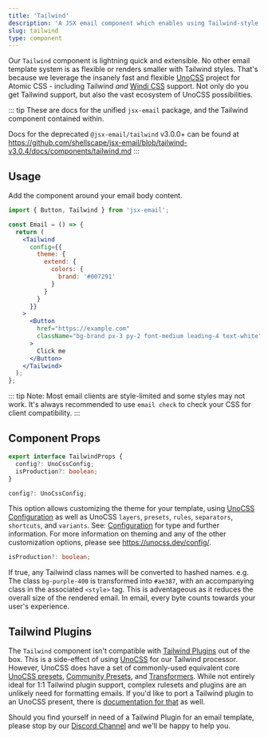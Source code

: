 ```yaml
---
title: 'Tailwind'
description: 'A JSX email component which enables using Tailwind-style CSS to style emails'
slug: tailwind
type: component
---
```


<!--@include: @/include/header.md-->

<!--@include: @/include/install.md-->

Our `Tailwind` component is lightning quick and extensible. No other email template system is as flexible or renders smaller with Tailwind styles. That's because we leverage the insanely fast and flexible [UnoCSS](https://unocss.dev/) project for Atomic CSS - including Tailwind _and_ [Windi CSS](https://windicss.org/) support. Not only do you get Tailwind support, but also the vast ecosystem of UnoCSS possibilities.

::: tip
These are docs for the unified `jsx-email` package, and the Tailwind component contained within.

Docs for the deprecated `@jsx-email/tailwind` v3.0.0+ can be found at https://github.com/shellscape/jsx-email/blob/tailwind-v3.0.4/docs/components/tailwind.md
:::

## Usage

Add the component around your email body content.

```jsx
import { Button, Tailwind } from 'jsx-email';

const Email = () => {
  return (
    <Tailwind
      config={{
        theme: {
          extend: {
            colors: {
              brand: '#007291'
            }
          }
        }
      }}
    >
      <Button
        href="https://example.com"
        className="bg-brand px-3 py-2 font-medium leading-4 text-white"
      >
        Click me
      </Button>
    </Tailwind>
  );
};
```

::: tip
Note: Most email clients are style-limited and some styles may not work. It's always recommended to use `email check` to check your CSS for client compatibility.
:::

## Component Props

```ts
export interface TailwindProps {
  config?: UnoCssConfig;
  isProduction?: boolean;
}
```

```ts
config?: UnoCssConfig;
```

This option allows customizing the theme for your template, using [UnoCSS Configuration](https://unocss.dev/config/) as well as UnoCSS `layers`, `presets`, `rules`, `separators`, `shortcuts`, and `variants`. See: [Configuration](https://unocss.dev/guide/config-file) for type and further information. For more information on theming and any of the other customization options, please see https://unocss.dev/config/.

```ts
isProduction?: boolean;
```

If true, any Tailwind class names will be converted to hashed names. e.g. The class `bg-purple-400` is transformed into `#ae387`, with an accompanying class in the associated `<style>` tag. This is adventageous as it reduces the overall size of the rendered email. In email, every byte counts towards your user's experience.

## Tailwind Plugins

The `Tailwind` component isn't compatible with [Tailwind Plugins](https://tailwindcss.com/docs/plugins) out of the box. This is a side-effect of using [UnoCSS](https://unocss.dev/) for our Tailwind processor. However, UnoCSS does have a set of commonly-used equivalent core [UnoCSS presets](https://unocss.dev/presets/), [Community Presets](https://unocss.dev/presets/community), and [Transformers](https://unocss.dev/transformers/variant-group). While not entirely ideal for 1:1 Tailwind plugin support, complex rulesets and plugins are an unlikely need for formatting emails. If you'd like to port a Tailwind plugin to an UnoCSS present, there is [documentation for that](https://unocss.dev/guide/presets) as well.

Should you find yourself in need of a Tailwind Plugin for an email template, please stop by our [Discord Channel](https://discord.gg/FywZN57mTg) and we'll be happy to help you.
